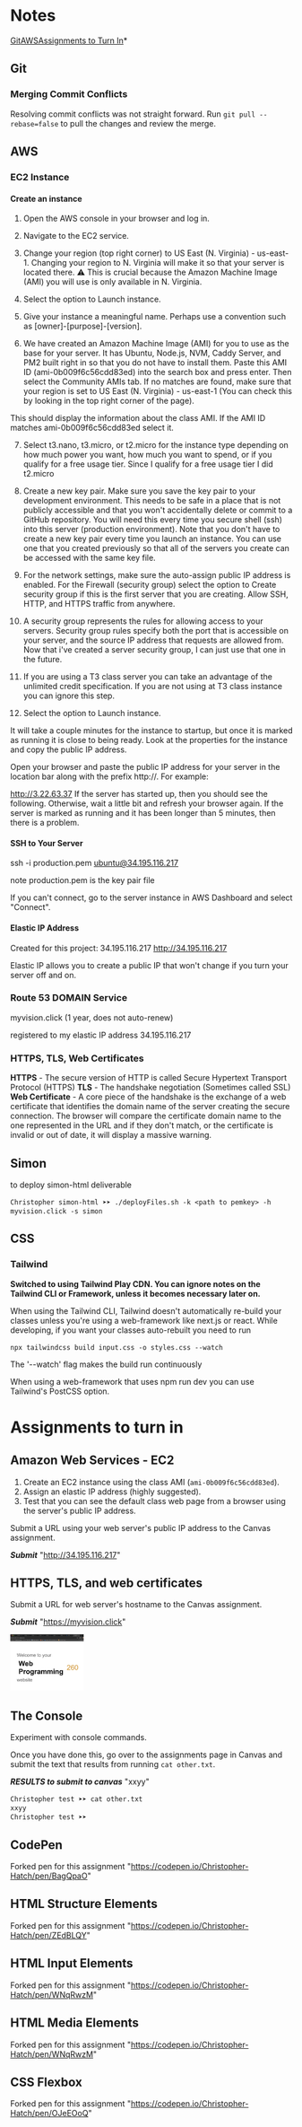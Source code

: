 # Notes

<div style="display: flex; flex-direction: row; items-align: center;">
    <a href="#git">Git</a>
    <a href="#aws">AWS</a>
    <a href="#assignments-to-turn-in">Assignments to Turn In</a> *
</div>


## Git

### Merging Commit Conflicts
Resolving commit conflicts was not straight forward. Run ```git pull --rebase=false``` to pull the changes and review the merge. 


## AWS

### EC2 Instance

#### Create an instance

1. Open the AWS console in your browser and log in.

2. Navigate to the EC2 service.

3. Change your region (top right corner) to US East (N. Virginia) - us-east-1. Changing your region to N. Virginia will make it so that your server is located there. ⚠ This is crucial because the Amazon Machine Image (AMI) you will use is only available in N. Virginia.

4. Select the option to Launch instance.

5. Give your instance a meaningful name. Perhaps use a convention such as [owner]-[purpose]-[version].

6. We have created an Amazon Machine Image (AMI) for you to use as the base for your server. It has Ubuntu, Node.js, NVM, Caddy Server, and PM2 built right in so that you do not have to install them. Paste this AMI ID (ami-0b009f6c56cdd83ed) into the search box and press enter. Then select the Community AMIs tab. If no matches are found, make sure that your region is set to US East (N. Virginia) - us-east-1 (You can check this by looking in the top right corner of the page).

This should display the information about the class AMI. If the AMI ID matches ami-0b009f6c56cdd83ed select it.

7. Select t3.nano, t3.micro, or t2.micro for the instance type depending on how much power you want, how much you want to spend, or if you qualify for a free usage tier. Since I qualify for a free usage tier I did t2.micro

8. Create a new key pair. Make sure you save the key pair to your development environment. This needs to be safe in a place that is not publicly accessible and that you won't accidentally delete or commit to a GitHub repository. You will need this every time you secure shell (ssh) into this server (production environment). Note that you don't have to create a new key pair every time you launch an instance. You can use one that you created previously so that all of the servers you create can be accessed with the same key file.

9. For the network settings, make sure the auto-assign public IP address is enabled. For the Firewall (security group) select the option to Create security group if this is the first server that you are creating. Allow SSH, HTTP, and HTTPS traffic from anywhere.

10. A security group represents the rules for allowing access to your servers. Security group rules specify both the port that is accessible on your server, and the source IP address that requests are allowed from. Now that i've created a server security group, I can just use that one in the future.

11. If you are using a T3 class server you can take an advantage of the unlimited credit specification. If you are not using at T3 class instance you can ignore this step.

12. Select the option to Launch instance.

It will take a couple minutes for the instance to startup, but once it is marked as running it is close to being ready. Look at the properties for the instance and copy the public IP address.

Open your browser and paste the public IP address for your server in the location bar along with the prefix http://. For example:

http://3.22.63.37
If the server has started up, then you should see the following. Otherwise, wait a little bit and refresh your browser again. If the server is marked as running and it has been longer than 5 minutes, then there is a problem.

#### SSH to Your Server

ssh -i production.pem ubuntu@34.195.116.217

note production.pem is the key pair file

If you can't connect, go to the server instance in AWS Dashboard and select "Connect".

#### Elastic IP Address

Created for this project:
34.195.116.217
http://34.195.116.217

Elastic IP allows you to create a public IP that won't change if you turn your server off and on.

### Route 53 DOMAIN Service

myvision.click
(1 year, does not auto-renew)

registered to my elastic IP address 34.195.116.217


### HTTPS, TLS, Web Certificates

**HTTPS** - The secure version of HTTP is called Secure Hypertext Transport Protocol (HTTPS)
**TLS** - The handshake negotiation (Sometimes called SSL)
**Web Certificate** - A core piece of the handshake is the exchange of a web certificate that identifies the domain name of the server creating the secure connection. The browser will compare the certificate domain name to the one represented in the URL and if they don't match, or the certificate is invalid or out of date, it will display a massive warning.

## Simon

to deploy simon-html deliverable
```
Christopher simon-html ➤➤ ./deployFiles.sh -k <path to pemkey> -h myvision.click -s simon
```

## CSS

### Tailwind

**Switched to using Tailwind Play CDN. You can ignore notes on the Tailwind CLI or Framework, unless it becomes necessary later on.**

When using the Tailwind CLI, Tailwind doesn't automatically re-build your classes unless you're using a web-framework like next.js or react. While developing, if you want your classes auto-rebuilt you need to run 
```
npx tailwindcss build input.css -o styles.css --watch
```
The '--watch' flag makes the build run continuously



When using a web-framework that uses npm run dev you can use Tailwind's PostCSS option.

# Assignments to turn in


## Amazon Web Services - EC2

1. Create an EC2 instance using the class AMI (`ami-0b009f6c56cdd83ed`).
1. Assign an elastic IP address (highly suggested).
1. Test that you can see the default class web page from a browser using the server's public IP address.

Submit a URL using your web server's public IP address to the Canvas assignment.

***Submit*** "http://34.195.116.217"


## HTTPS, TLS, and web certificates

Submit a URL for web server's hostname to the Canvas assignment.

***Submit*** "https://myvision.click"

<img src="./assets/ec2_displays_basic_page.png" style="height: 100px">


## The Console

Experiment with console commands.

Once you have done this, go over to the assignments page in Canvas and submit the text that results from running `cat other.txt`.

***RESULTS to submit to canvas***
"xxyy"
```
Christopher test ➤➤ cat other.txt
xxyy
Christopher test ➤➤
```

## CodePen

Forked pen for this assignment "https://codepen.io/Christopher-Hatch/pen/BagQpaO"

## HTML Structure Elements

Forked pen for this assignment "https://codepen.io/Christopher-Hatch/pen/ZEdBLQY"

## HTML Input Elements

Forked pen for this assignment "https://codepen.io/Christopher-Hatch/pen/WNqRwzM"

## HTML Media Elements

Forked pen for this assignment "https://codepen.io/Christopher-Hatch/pen/WNqRwzM"

## CSS Flexbox

Forked pen for this assignment "https://codepen.io/Christopher-Hatch/pen/OJeEOoQ"
